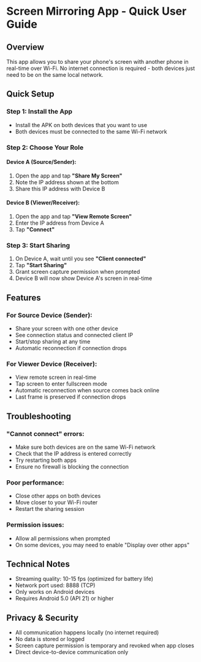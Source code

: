 # Screen Mirroring App - Quick User Guide

## Overview
This app allows you to share your phone's screen with another phone in real-time over Wi-Fi. No internet connection is required - both devices just need to be on the same local network.

## Quick Setup

### Step 1: Install the App
- Install the APK on both devices that you want to use
- Both devices must be connected to the same Wi-Fi network

### Step 2: Choose Your Role

#### Device A (Source/Sender):
1. Open the app and tap **"Share My Screen"**
2. Note the IP address shown at the bottom
3. Share this IP address with Device B

#### Device B (Viewer/Receiver):
1. Open the app and tap **"View Remote Screen"**
2. Enter the IP address from Device A
3. Tap **"Connect"**

### Step 3: Start Sharing
1. On Device A, wait until you see **"Client connected"**
2. Tap **"Start Sharing"**
3. Grant screen capture permission when prompted
4. Device B will now show Device A's screen in real-time

## Features

### For Source Device (Sender):
- Share your screen with one other device
- See connection status and connected client IP
- Start/stop sharing at any time
- Automatic reconnection if connection drops

### For Viewer Device (Receiver):
- View remote screen in real-time
- Tap screen to enter fullscreen mode
- Automatic reconnection when source comes back online
- Last frame is preserved if connection drops

## Troubleshooting

### "Cannot connect" errors:
- Make sure both devices are on the same Wi-Fi network
- Check that the IP address is entered correctly
- Try restarting both apps
- Ensure no firewall is blocking the connection

### Poor performance:
- Close other apps on both devices
- Move closer to your Wi-Fi router
- Restart the sharing session

### Permission issues:
- Allow all permissions when prompted
- On some devices, you may need to enable "Display over other apps"

## Technical Notes
- Streaming quality: 10-15 fps (optimized for battery life)
- Network port used: 8888 (TCP)
- Only works on Android devices
- Requires Android 5.0 (API 21) or higher

## Privacy & Security
- All communication happens locally (no internet required)
- No data is stored or logged
- Screen capture permission is temporary and revoked when app closes
- Direct device-to-device communication only
